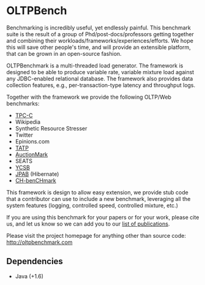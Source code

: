 # OLTPBench

Benchmarking is incredibly useful, yet endlessly painful. This benchmark suite is the result of a group of
Phd/post-docs/professors getting together and combining their workloads/frameworks/experiences/efforts. We hope this
will save other people's time, and will provide an extensible platform, that can be grown in an open-source fashion. 

OLTPBenchmark is a multi-threaded load generator. The framework is designed to be able to produce variable rate,
variable mixture load against any JDBC-enabled relational database. The framework also provides data collection
features, e.g., per-transaction-type latency and throughput logs.

Together with the framework we provide the following OLTP/Web benchmarks:
  * [TPC-C](http://www.tpc.org/tpcc/)
  * Wikipedia
  * Synthetic Resource Stresser 
  * Twitter
  * Epinions.com
  * [TATP](http://tatpbenchmark.sourceforge.net/)
  * [AuctionMark](http://hstore.cs.brown.edu/projects/auctionmark/)
  * SEATS
  * [YCSB](https://github.com/brianfrankcooper/YCSB)
  * [JPAB](http://www.jpab.org) (Hibernate)
  * [CH-benCHmark](http://www-db.in.tum.de/research/projects/CH-benCHmark)

This framework is design to allow easy extension, we provide stub code that a contributor can use to include a new
benchmark, leveraging all the system features (logging, controlled speed, controlled mixture, etc.)

If you are using this benchmark for your papers or for your work, please cite us, and let us know so we can add you
to our [list of publications](http://oltpbenchmark.com/wiki/index.php?title=Publications_Using_OLTPBenchmark).

Please visit the project homepage for anything other than source code: <http://oltpbenchmark.com>

## Dependencies

+ Java (+1.6)